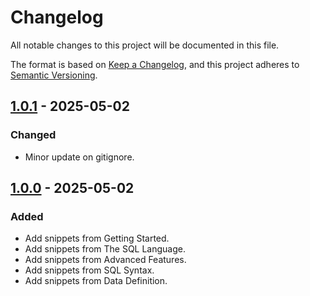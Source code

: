 # Changelog

All notable changes to this project will be documented in this file.

The format is based on [Keep a Changelog](https://keepachangelog.com/en/1.1.0/),
and this project adheres to [Semantic Versioning](https://semver.org/spec/v2.0.0.html).

## [1.0.1](https://github.com/serbouty/postgres/releases/tag/v1.0.0) - 2025-05-02

### Changed

- Minor update on gitignore.

## [1.0.0](https://github.com/serbouty/postgres/releases/tag/v1.0.0) - 2025-05-02

### Added

- Add snippets from Getting Started.
- Add snippets from The SQL Language.
- Add snippets from Advanced Features.
- Add snippets from SQL Syntax.
- Add snippets from Data Definition.
